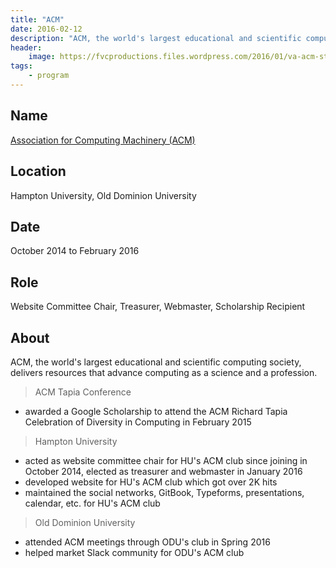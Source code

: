 ```yaml
---
title: "ACM"
date: 2016-02-12
description: "ACM, the world's largest educational and scientific computing society, delivers resources that advance computing as a science and a profession."
header:
    image: https://fvcproductions.files.wordpress.com/2016/01/va-acm-stamplay1.png
tags:
    - program
---
```


## Name

[Association for Computing Machinery (ACM)](https://www.acm.org/)

## Location

Hampton University, Old Dominion University

## Date

October 2014 to February 2016

## Role

Website Committee Chair, Treasurer, Webmaster, Scholarship Recipient

## About

ACM, the world's largest educational and scientific computing society, delivers resources that advance computing as a science and a profession.

> ACM Tapia Conference

* awarded a Google Scholarship to attend the ACM Richard Tapia Celebration of Diversity in Computing in February 2015

> Hampton University

* acted as website committee chair for HU's ACM club since joining in October 2014, elected as treasurer and webmaster in January 2016
* developed website for HU's ACM club which got over 2K hits
* maintained the social networks, GitBook, Typeforms, presentations, calendar, etc. for HU's ACM club

> Old Dominion University

* attended ACM meetings through ODU's club in Spring 2016
* helped market Slack community for ODU's ACM club
